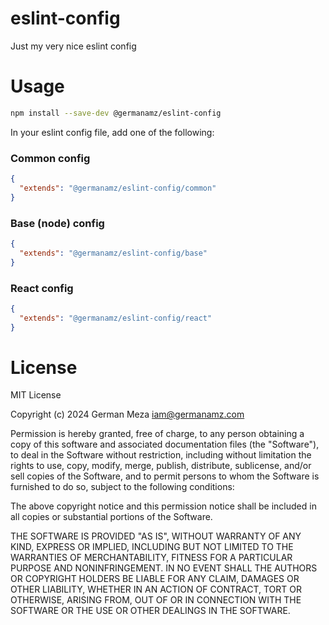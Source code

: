 # eslint-config
Just my very nice eslint config

# Usage
```bash
npm install --save-dev @germanamz/eslint-config
```

In your eslint config file, add one of the following:

### Common config
```json
{
  "extends": "@germanamz/eslint-config/common"
}
```

### Base (node) config
```json
{
  "extends": "@germanamz/eslint-config/base"
}
```

### React config
```json
{
  "extends": "@germanamz/eslint-config/react"
}
```

# License
MIT License

Copyright (c) 2024 German Meza <iam@germanamz.com>

Permission is hereby granted, free of charge, to any person obtaining a copy
of this software and associated documentation files (the "Software"), to deal
in the Software without restriction, including without limitation the rights
to use, copy, modify, merge, publish, distribute, sublicense, and/or sell
copies of the Software, and to permit persons to whom the Software is
furnished to do so, subject to the following conditions:

The above copyright notice and this permission notice shall be included in all
copies or substantial portions of the Software.

THE SOFTWARE IS PROVIDED "AS IS", WITHOUT WARRANTY OF ANY KIND, EXPRESS OR
IMPLIED, INCLUDING BUT NOT LIMITED TO THE WARRANTIES OF MERCHANTABILITY,
FITNESS FOR A PARTICULAR PURPOSE AND NONINFRINGEMENT. IN NO EVENT SHALL THE
AUTHORS OR COPYRIGHT HOLDERS BE LIABLE FOR ANY CLAIM, DAMAGES OR OTHER
LIABILITY, WHETHER IN AN ACTION OF CONTRACT, TORT OR OTHERWISE, ARISING FROM,
OUT OF OR IN CONNECTION WITH THE SOFTWARE OR THE USE OR OTHER DEALINGS IN THE
SOFTWARE.
